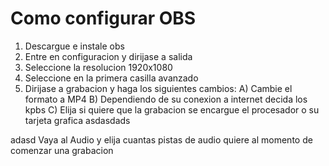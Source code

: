 # Como configurar OBS
1. Descargue e instale obs
2. Entre en configuracion y dirijase a salida
3. Seleccione la resolucion 1920x1080
4. Seleccione en la primera casilla avanzado
5. Dirijase a grabacion y haga los siguientes cambios:
A) Cambie el formato a MP4
B) Dependiendo de su conexion a internet decida los kpbs
C) Elija si quiere que la grabacion se encargue el procesador o su tarjeta grafica
asdasdads


adasd
Vaya al Audio y elija cuantas pistas de audio quiere al momento de comenzar una grabacion 
  

